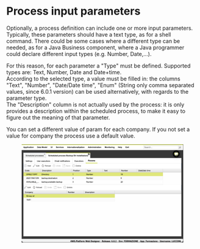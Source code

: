 # Process input parameters

Optionally, a process definition can include one or more input parameters.\
Typically, these parameters should have a text type, as for a shell command. There could be some cases where a different type can be needed, as for a Java Business component, where a Java programmer could declare different input types (e.g. Number, Date,…).

For this reason, for each parameter a "Type" must be defined. Supported types are: Text, Number, Date and Date+time.\
According to the selected type, a value must be filled in: the columns "Text", "Number", "Date/Date time", "Enum" (String only comma separated values, since 6.0.1 version) can be used alternatively, with regards to the parameter type.\
The "Description" column is not actually used by the process: it is only provides a description within the scheduled process, to make it easy to figure out the meaning of that parameter.

You can set a different value of param for each company. If you not set a value for company the process use a default value.

<figure><img src="../../.gitbook/assets/image (11).png" alt=""><figcaption></figcaption></figure>
